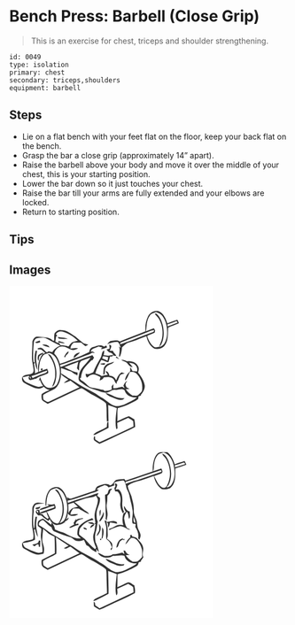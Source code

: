 # Bench Press: Barbell (Close Grip)
> This is an exercise for chest, triceps and shoulder strengthening.

``` 
id: 0049 
type: isolation 
primary: chest 
secondary: triceps,shoulders 
equipment: barbell 
``` 

## Steps

 - Lie on a flat bench with your feet flat on the floor, keep your back flat on the bench.
 - Grasp the bar a close grip (approximately 14” apart).
 - Raise the barbell above your body and move it over the middle of your chest, this is your starting position.
 - Lower the bar down so it just touches your chest.
 - Raise the bar till your arms are fully extended and your elbows are locked.
 - Return to starting position.

## Tips


## Images

<svg width="368" height="300" viewBox="0 0 276 225" xmlns="http://www.w3.org/2000/svg">
  <g fill="#FFF">
    <path d="M0 0h276v225H0V0m187.95 40.9c-3.1 6.22-4.21 13.42-3.47 20.3-11.56 4.79-23.35 8.97-34.92 13.73-3-2.5-7.02-1.01-10.52-.83-3.03-.14-4.71 2.64-6.36 4.68 4.46-1.9 9.36-3.35 14.22-3.17 2.31 2.01 3.01 5.22 4.18 7.95l-2.44-1.72c1.79 4.53.2 9.05.04 13.65l1.32-.27c1.66-3.9 2.28-8.19 2.75-12.39 1.83-1.48 3.53-3.13 5.37-4.6 2.86-2.04 6.45-2.45 9.7-3.58 5.94-2.08 11.67-4.72 17.59-6.83l.44.37c1.44 6.63 4.93 13.63 11.21 16.8 4.96.48 11.07-.46 13.8-5.2 4.98-6.87 3.59-15.75 4.31-23.63 4.71-2.24 9.8-3.55 14.5-5.82-.49-1.7-.97-3.46-2.15-4.82-4.61 1.23-9.03 3.13-13.43 4.96-1.99-5.62-4.16-11.78-9.32-15.28-5.78-3.78-14.01-.17-16.82 5.7M61.33 64.01c-.96 3.17-.35 6.58-.53 9.85-.52-.07-1.55-.19-2.06-.25-3.11-3.69-8.26-3.97-12.72-4.43-2.88-.16-5.74-1.1-8.63-.71-3.33.29-5.08 3.68-6.13 6.45.07 7.68-.75 15.36-.58 23.06.18 5.12 1.81 10.05 2.2 15.15.13 1.98-.29 4.6-2.46 5.33-3.57 2.03-8.27.66-11.47 3.48-2.71 1.69-1.98 6.08-.05 8.1 3.65 2.4 7.6 4.35 11.51 6.3 4.91 2.53 11.66 4.11 16.19.01 2.3 2.11 4.93 4.11 8.17 4.32-3.72 1.63-7.49 3.24-10.88 5.49-.45 2.77-.43 5.8.66 8.43 2.18 2.03 4.88 3.39 7.39 4.97 13.52-6.3 27.03-12.6 40.48-19.03 1.77-.78 3.49-1.79 5.42-2.1 3.34 1.35 6.13 3.75 9.24 5.54 4.64 3.1 9.92 5.11 14.48 8.35 3.15 2.25 6.94 3.68 9.55 6.62 1.17 8.13.31 16.42 1.09 24.59.55-.18 1.66-.52 2.21-.7-.2-7.28-.33-14.57-.47-21.85 3.9 1.46 7.87 2.73 11.67 4.45-1.09 9.33-2.68 18.89-.8 28.22.61-.33 1.22-.67 1.83-.99-.14-2.49-.3-4.97-.42-7.44 4.96-2.23 9.9-4.5 14.85-6.76 2.27 1.42 4.76 2.61 6.7 4.5.38 2.34.39 4.71.5 7.08-15.37 7.13-30.6 14.53-46.02 21.54a366.3 366.3 0 0 0-5.79-3.9c-.51-1.28.24-3.94-1.2-4.43-.96 1.66-1.3 3.87-.37 5.63 2.18 1.96 4.81 3.33 7.24 4.95 5.93-2.54 11.74-5.36 17.53-8.19 10.31-4.84 20.75-9.43 30.84-14.72-.12-3.49-.31-6.98-1.1-10.39-2.53-1.41-4.82-3.32-7.54-4.34-5.4 1.63-10.25 4.81-15.53 6.82.6-5.85-.4-11.85.59-17.6 4.79-1.73 9.9-2.63 14.43-5.06 4.44-2.36 9.22-4.2 13.19-7.37.2-1.24.42-2.48.65-3.71 1.2-.33 2.41-.64 3.62-.95-.23-.16-.69-.49-.92-.65 3.19-3.73 6.3-8.44 5.5-13.59-1.22-6.47-5.08-11.97-8.97-17.12 1.02-2.9 1.67-6.37-.31-9.03-2.78-5.27-9.32-6.66-14.8-6.21-2.35-1.34-4.98-2.19-7.7-1.63 1.78.96 3.67 1.7 5.51 2.56 3.99 1.61 4.98 7.35 9.97 7.03-1.46-2.03-3.15-3.88-4.82-5.74 2.28.42 4.82.31 6.83 1.66 3.35 2.1 5.11 6.34 3.83 10.15-2.02-.28-4.04-.51-6.07-.65-.96-1.85-1.91-3.72-3.08-5.46-.15 2.03.22 4.11-.23 6.1-3.74 3.03-6.44 7.33-6.86 12.2 3.54-2.86 4.58-7.55 6.58-11.44 2.92-.3 6.18-.43 8.5 1.7 6.58 5.83 9.54 15.22 7.93 23.81-1.09 2.08-2.94 3.66-4.71 5.16-2.12 2.01-5.22 1.11-7.84 1.24-3.84-2.08-6.86-5.13-9.33-8.69 1.79-.06 3.6-.22 5.38-.52-2.06-.92-4.81-1.56-5.26-4.18-1.35-2.64.66-4.83 1.99-6.92-2.66 1.53-4.36 4.06-5.36 6.91.55 1.1 1.09 2.21 1.63 3.32-1.05-.69-2.1-1.4-3.14-2.11-4.18.38-8.13 2.89-12.38 1.94.09-1.83.36-3.64.5-5.47-.86 1.01-1.72 2.02-2.57 3.03.01 1.42.03 2.84.05 4.26-3.04 1.37-6.33 1.98-9.65 2.12l-1.4-1.44c-4.96-.7-9.68-2.5-14.69-2.88-4.94-.29-7.73-4.78-11.31-7.51-2.12-1.86-5.67-2.44-5.88-5.79l1.4-.24c.17-3.83 1.43-7.52 2.98-10.99 2.97-4.73 7.29-8.37 10.96-12.52l1.85-.64c.61-1.03 1.23-2.04 1.86-3.06-.75-1.11-1.48-2.24-2.18-3.38-7.31 2.22-14.29 5.39-21.5 7.89-7.44 2.15-14.56 5.22-21.71 8.16l-.44-2.98c12.42-3.25 24.09-8.69 36.11-13.07 2.48-.92 4.96-1.93 7.11-3.49 1.26.15 2.51.31 3.77.48-1.72-1.11-3.44-2.99-5.55-1.53.63-5.3 6.85-5.15 10.49-7.45 1.66.44 3.32.87 4.98 1.33-.45.58-1.36 1.72-1.82 2.29 2.97-.03 5.71-1.26 8.47-2.21-.27-.65-.83-1.95-1.1-2.6-1.05.47-2.11.93-3.16 1.38-4.47-3.44-10.13-.78-14.83.68-3.02.82-5.01 3.64-5.02 6.73-4.98 1.93-9.49 4.92-14.6 6.55-8.53 2.87-16.64 6.85-25.26 9.45-1.42-5.15-3.87-10.08-7.69-13.88 1.05-5.4 6.4-10.64 12.19-9.43 4.78.29 8.34 4.19 13.06 4.66 2.53 0 4.88-1.1 7.12-2.17-3.37-1.38-6.94.37-10.43.1.27-3.12 1.74-6.02 4.25-7.93 3.4-.48 6.83.07 10.24-.04 1.89 1.63 3.8 3.23 5.73 4.81 1.35-.68 2.69-1.36 4.03-2.06-2.15-.64-4.37-1.06-6.47-1.87-3.79-2.91-7.43-6.04-11.09-9.11-5.96-3.95-11.9-9.15-19.55-8.78-3.54-.51-6.64 1.73-8.6 4.45m74.09 15.01c.11 1.85.31 3.7.49 5.55-1.39.45-2.77.9-4.15 1.36 1.33 1.6 2.49 3.64 4.68 4.12 1.92.4 3.41 1.58 4.52 3.17-2.33.37-4.67.72-6.98 1.16-2.03-.48-4.09-.75-6.16-.89.53-2.08.84-4.22.87-6.36-3.88 1.37-2.92 6.59-4.81 9.61-3.58 6.52-7.56 12.87-10.12 19.91-3.24 1.5-6.69 3.7-10.35 2.1-.01 1.9.49 3.74 1.79 5.18 1.9-1.36 3.52-3.24 5.87-3.83 4.38-1.71 8.59 1.17 12.37 3.05-.3 1.6-.74 3.17-1.07 4.76 2.41-.73 4.66-1.95 5.64-4.41 3.84-.36 8.01-.97 11.51 1.1 3.22 1.63 2.91 6.23 6.1 7.85-.05-.65-.14-1.94-.18-2.58 2.74-2.5 2.86-6.49 4.89-9.43 1.67-1.43 3.95-1.54 5.97-2.11a41.34 41.34 0 0 0-4.04-1.45c-4 2.31-5.98 6.62-7.41 10.81-1.67-3.55-4.79-6.69-9.05-6.12-.64-2.79-1.98-6.69-5.56-6.32 1.02 1.67 2.1 3.29 3.19 4.91-2.8.26-5.56.82-8.24 1.65-2.51-1.99-5.62-2.81-8.63-3.73 1.8-6.34 4.68-12.32 7.92-18.04 3.51.2 6.27 2.83 9.84 2.94.84-2.54 1.49-5.15 2.25-7.71.64.06 1.92.2 2.57.27.62-1.8 2.08-2.12 3.64-.98.76.09 1.5-.04 2.21-.39-1.14-1.49-2.29-2.95-3.58-4.3-.28-.57-.83-1.71-1.11-2.29l-4.35.03c.98-2.13 2.14-4.27 2.29-6.66-.7-.48-2.11-1.45-2.82-1.93m-61.09 16.7c.3.21.9.64 1.2.85.51-1.03 1.04-2.04 1.52-3.07 1.55-1.41 3.42-2.78 3.28-5.15-2.99 1.51-4.69 4.43-6 7.37m12.87 1.7c3.21-2 6-4.58 8.53-7.36-4.03.31-8.62 2.7-8.53 7.36m57.03-.64c1.54.85 3.16 1.58 4.79 2.29a65.688 65.688 0 0 0-3.89-3.76c-.23.37-.68 1.1-.9 1.47m-11.06 8.39c-2.24 1.34-4.24 3.42-5.13 5.9-.55 2.97-.57 6-.72 9.01l1.77-1.02c.7-3.19-.21-7.09 2.45-9.57 2.55-3.75 7.95-3.33 10.43-7.2-2.89 1.11-5.84 2.03-8.8 2.88m-10.08.1c1.69 1.64 4.12 1.06 6.23 1.2l.2-2.15c-2.15.26-4.31.52-6.43.95m8.95 85.62c-5.79 3.97-13.34 5.33-18.26 10.44.96.29 2.03.54 2.88-.18 5.89-3.15 11.92-6.02 17.81-9.18.02-2.95-.04-5.92-.38-8.85-2.3 1.99-1.58 5.09-2.05 7.77z"/>
    <path d="M190.24 40.07c1.83-3.08 5.58-3.67 8.61-4.96 3.11 1.28 6.53 2.47 8.56 5.35 5.69 7.8 7.22 18.05 6.05 27.46-1.07 5.77-3.33 13.04-9.92 14.42 6.24-7.98 6.51-18.82 4.62-28.34-1.57-6.18-3.89-12.9-9.25-16.8l-1.96.12c1.63 2.6 4.24 4.41 5.76 7.1 4.61 7.94 5.84 17.65 4.12 26.6-.65 3.88-3.16 7.18-3.49 11.13-2.58.41-5.63 1.46-7.87-.44-4.23-3.5-6.88-8.58-8.58-13.71.14-.27.43-.82.57-1.1 3.21-1.19 6.42-2.37 9.53-3.81.13-.76.4-2.29.53-3.05-.56-1.03-1.11-2.05-1.67-3.08-3.57 1.37-7.17 2.67-10.69 4.17 1.14-7.09.56-14.97 5.08-21.06zM214.15 51.69c4.2-1.24 8.37-2.64 12.36-4.47.56.7 1.09 1.42 1.6 2.17-4.5 1.74-9.08 3.3-13.54 5.16-.11-.72-.31-2.15-.42-2.86z"/>
    <path d="M186.46 62.6c3.18-1.08 6.21-3.17 9.67-2.99.35 2.84-2.9 2.89-4.73 3.85-11.3 3.92-22.12 9.13-33.57 12.6-2.66.85-5.21 2.02-7.85 2.92.18-.63.53-1.89.71-2.53 11.95-4.53 23.85-9.23 35.77-13.85zM63.18 65.14c1.96-3.41 6.12-4.49 9.74-3.32 7.49 2.27 14.41 6.52 19.86 12.13-2.75.74-5.7 1.15-8.18 2.63-1.64 1.55-3 3.38-4.42 5.13-3.39-1.17-6.97-1.47-10.54-1.42-.94-1.35-1.9-2.67-2.9-3.97 2.86.55 5.72 1.15 8.64 1.17-2.65-1.89-5.88-2.61-9.04-3.12.08.72.25 2.17.34 2.89-1.43-.71-2.87-1.4-4.31-2.09.4-2.31.77-4.62 1.05-6.94.4-.26 1.2-.77 1.61-1.03-.47-.51-1.39-1.54-1.85-2.06m2.52 3.47c.38.84.79 1.66 1.23 2.47 4.02.81 8.14.58 12.21.45-4.08-2.49-9.1-1.19-13.44-2.92zM36.08 70.97c4.83-1.13 10.07-2.07 14.73.22 6.1 3.06 11.97 6.58 18.21 9.36-4.36 1.88-8.61 4.53-10.75 8.96-1.7-.41-3.41-.78-5.13-1.12l-2.09 1.37c-3.62-1.62-5.4-6.94-9.87-6.19-1.04.22-3.22.31-2.68 1.86 1.67.33 3.44.19 5.07.73 1.77 1.34 3.35 2.92 5.09 4.32-.82.35-2.46 1.07-3.28 1.43l.58-2.09c-2.28 1.4-5.37 1.86-6.95 4.17-.74 2.47-.89 5.35.72 7.53.35-2.05.47-4.13.82-6.17 1.24-1.68 3.32-2.52 4.9-3.83-5.3 7.03-7.33 16.15-6.22 24.82-1.46.65-2.92 1.29-4.38 1.93-.06-4.35-.55-8.68-1.36-12.96.48-.65.97-1.3 1.46-1.94.41 3.48 1.14 7 2.91 10.07.23-4.56-1.26-8.96-1.45-13.49-.46-4.18.68-8.3 1.13-12.44-.5 0-1.48-.02-1.97-.03-1.08 5.3-1.86 10.72-.9 16.11-.48-.21-1.44-.62-1.93-.83-1.06-9.23-.14-18.52.64-27.74.6-1.5 1.4-3.03 2.7-4.05m-1.27 5.11c2.18 1.62 4.83.96 7.11-.05-.16-.57-.49-1.71-.65-2.28-2.13.84-4.34 1.47-6.46 2.33m9.78 3.18c2.95 2.12 6.6 2.77 10 3.81-1.61-3.84-6.4-4.37-10-3.81z"/>
    <path d="M45.37 94.52c1.94-2.97 5.82-2.77 8.73-4.17 4.73 1.62 8.69 5.14 10.66 9.76 4.85 9.82 5.24 22.05.35 31.91-2.15 4.86-8.12 6.38-12.95 5.62-6.01-2.25-8.43-8.91-10.45-14.44-.83 1.84-1.26 3.82-1.68 5.79.36-.52 1.09-1.55 1.45-2.06 1.06 3.04 2.57 5.89 4.42 8.52-2.89.38-5.85 1.64-8.74.57-4.66-1.41-9.07-3.55-13.51-5.51-3-1.22-4.57-4.05-5.67-6.91 2.78-.71 5.56-1.39 8.34-2.1.52.81 1.06 1.61 1.59 2.42l.98-1.73c.05 1.17.12 2.33.21 3.5-.85-1.2-1.93-2.17-3.09-3.05l.25 2.6c.9 4.06 5.09.75 7.67 1.03l-.33-.7 2.37.04c4.89-3.59 11.07-4.62 16.39-7.4 1.24-2.09-.36-4.31-1.08-6.28-3.79 1.35-7.69 2.44-11.35 4.14.66-7.37.63-15.44 5.44-21.55m6.88-2.42c6.52 7.68 10.57 17.63 9.85 27.82.34 5.85-2.38 11.1-4.12 16.5 2.73-1.7 3.77-4.87 4.57-7.8 3.08-11.6.56-24.4-6.18-34.26-.92-1.41-2.52-2.03-4.12-2.26m-8.91 19.6c-1.41.83-.17 3.41 1.28 2.14 1.32-.82.12-3.36-1.28-2.14m-9.27 14.5c.59.61.59.61 0 0zM126.73 95.05c2.45.06 4.91.34 7.21 1.23-.28 1.63-.6 3.25-.94 4.86-2.27-1.16-4.59-2.24-7.03-3 .25-1.03.51-2.07.76-3.09zM97.29 101.45c4.25-1.58 8.49-3.24 12.8-4.67-4.48 7.54-12.5 12.76-15.21 21.33-.43 3.48-2.21 7.64.18 10.76 5.87 4.25 11.67 8.95 18.82 10.86 5.42 1.35 10.48 4.17 16.08 4.69 5.21.55 8.88-4.9 14.1-3.87 3.97.19 8.98-2.31 12.23.81 1.92 6.99 9.63 10.15 16.35 9.35-3.17 3.44-7.73 4.89-11.71 7.1-5.06 2.92-10.92 4.99-16.81 4.79-6.59-1.83-11.64-6.78-17.08-10.63-4.76-2.02-8.43-5.77-13.05-8.03-3.31-1.73-6.45-3.76-9.87-5.28-8.63-3.96-15.98-10.13-24.43-14.41-3.27-1.85-6.11-4.4-9.59-5.88-.05-2.44-.11-4.88-.18-7.31 4.18.86 7.82 3.3 12.04 4.03 3.68.69 5.61 5.1 9.74 4.38-.77.21-1.54.41-2.3.61.73.15 2.21.46 2.95.61.02-1.25.06-2.5.11-3.75-6.48-.72-11.87-4.62-17.73-7.09 6.14-2.71 12.52-4.79 18.71-7.37-.65 2.91-1.18 5.85-1.81 8.76.86 1.25 1.83 2.42 3.03 3.37-.28-3.48-.03-6.95.64-10.36l1.99-2.8m32.96 43.22c2.25 3.09 5.78 4.8 9.26 6.13 4.03 1.56 8.11 3.83 12.59 3.38 1.74.15 2.86-1.36 4.07-2.35-2.7-.04-5.45.2-8.1-.43-6.23-1.48-11.45-5.68-17.82-6.73z"/>
    <path d="M30.12 121.85c7.26-2.02 13.89-5.84 21.25-7.55-.1 3.41-3.81 3.66-6.24 4.74-4.67 1.43-9.05 3.62-13.6 5.37-.35-.64-1.06-1.92-1.41-2.56zM70.06 119.19c2.69 3.25 6.65 5.02 9.93 7.58-2.05 1.47-4.54 2.36-6.04 4.5 3.18-.39 6.04-1.84 8.92-3.12 3.99 3.06 8.1 5.94 12.16 8.9-13.6 6.49-27.28 12.81-40.89 19.28-2.93 1.81-5.44-1.46-7.93-2.65.03-2.1-1.16-4.58-.02-6.44 4.99-3.26 10.73-5.17 15.83-8.22 5.48-4.96 7.79-12.63 8.04-19.83z"/>
  </g>
  <g fill="#333">
    <path d="M187.95 40.9c2.81-5.87 11.04-9.48 16.82-5.7 5.16 3.5 7.33 9.66 9.32 15.28 4.4-1.83 8.82-3.73 13.43-4.96 1.18 1.36 1.66 3.12 2.15 4.82-4.7 2.27-9.79 3.58-14.5 5.82-.72 7.88.67 16.76-4.31 23.63-2.73 4.74-8.84 5.68-13.8 5.2-6.28-3.17-9.77-10.17-11.21-16.8l-.44-.37c-5.92 2.11-11.65 4.75-17.59 6.83-3.25 1.13-6.84 1.54-9.7 3.58-1.84 1.47-3.54 3.12-5.37 4.6-.47 4.2-1.09 8.49-2.75 12.39l-1.32.27c.16-4.6 1.75-9.12-.04-13.65l2.44 1.72c-1.17-2.73-1.87-5.94-4.18-7.95-4.86-.18-9.76 1.27-14.22 3.17 1.65-2.04 3.33-4.82 6.36-4.68 3.5-.18 7.52-1.67 10.52.83 11.57-4.76 23.36-8.94 34.92-13.73-.74-6.88.37-14.08 3.47-20.3m2.29-.83c-4.52 6.09-3.94 13.97-5.08 21.06 3.52-1.5 7.12-2.8 10.69-4.17.56 1.03 1.11 2.05 1.67 3.08-.13.76-.4 2.29-.53 3.05-3.11 1.44-6.32 2.62-9.53 3.81-.14.28-.43.83-.57 1.1 1.7 5.13 4.35 10.21 8.58 13.71 2.24 1.9 5.29.85 7.87.44.33-3.95 2.84-7.25 3.49-11.13 1.72-8.95.49-18.66-4.12-26.6-1.52-2.69-4.13-4.5-5.76-7.1l1.96-.12c5.36 3.9 7.68 10.62 9.25 16.8 1.89 9.52 1.62 20.36-4.62 28.34 6.59-1.38 8.85-8.65 9.92-14.42 1.17-9.41-.36-19.66-6.05-27.46-2.03-2.88-5.45-4.07-8.56-5.35-3.03 1.29-6.78 1.88-8.61 4.96m23.91 11.62c.11.71.31 2.14.42 2.86 4.46-1.86 9.04-3.42 13.54-5.16-.51-.75-1.04-1.47-1.6-2.17-3.99 1.83-8.16 3.23-12.36 4.47M186.46 62.6c-11.92 4.62-23.82 9.32-35.77 13.85-.18.64-.53 1.9-.71 2.53 2.64-.9 5.19-2.07 7.85-2.92 11.45-3.47 22.27-8.68 33.57-12.6 1.83-.96 5.08-1.01 4.73-3.85-3.46-.18-6.49 1.91-9.67 2.99z"/>
    <path d="M61.33 64.01c1.96-2.72 5.06-4.96 8.6-4.45 7.65-.37 13.59 4.83 19.55 8.78 3.66 3.07 7.3 6.2 11.09 9.11 2.1.81 4.32 1.23 6.47 1.87-1.34.7-2.68 1.38-4.03 2.06-1.93-1.58-3.84-3.18-5.73-4.81-3.41.11-6.84-.44-10.24.04-2.51 1.91-3.98 4.81-4.25 7.93 3.49.27 7.06-1.48 10.43-.1-2.24 1.07-4.59 2.17-7.12 2.17-4.72-.47-8.28-4.37-13.06-4.66-5.79-1.21-11.14 4.03-12.19 9.43 3.82 3.8 6.27 8.73 7.69 13.88 8.62-2.6 16.73-6.58 25.26-9.45 5.11-1.63 9.62-4.62 14.6-6.55.01-3.09 2-5.91 5.02-6.73 4.7-1.46 10.36-4.12 14.83-.68 1.05-.45 2.11-.91 3.16-1.38.27.65.83 1.95 1.1 2.6-2.76.95-5.5 2.18-8.47 2.21.46-.57 1.37-1.71 1.82-2.29-1.66-.46-3.32-.89-4.98-1.33-3.64 2.3-9.86 2.15-10.49 7.45 2.11-1.46 3.83.42 5.55 1.53-1.26-.17-2.51-.33-3.77-.48-2.15 1.56-4.63 2.57-7.11 3.49-12.02 4.38-23.69 9.82-36.11 13.07l.44 2.98c7.15-2.94 14.27-6.01 21.71-8.16 7.21-2.5 14.19-5.67 21.5-7.89.7 1.14 1.43 2.27 2.18 3.38-.63 1.02-1.25 2.03-1.86 3.06l-1.85.64c-3.67 4.15-7.99 7.79-10.96 12.52-1.55 3.47-2.81 7.16-2.98 10.99l-1.4.24c.21 3.35 3.76 3.93 5.88 5.79 3.58 2.73 6.37 7.22 11.31 7.51 5.01.38 9.73 2.18 14.69 2.88l1.4 1.44c3.32-.14 6.61-.75 9.65-2.12-.02-1.42-.04-2.84-.05-4.26.85-1.01 1.71-2.02 2.57-3.03-.14 1.83-.41 3.64-.5 5.47 4.25.95 8.2-1.56 12.38-1.94 1.04.71 2.09 1.42 3.14 2.11a340.7 340.7 0 0 0-1.63-3.32c1-2.85 2.7-5.38 5.36-6.91-1.33 2.09-3.34 4.28-1.99 6.92.45 2.62 3.2 3.26 5.26 4.18-1.78.3-3.59.46-5.38.52 2.47 3.56 5.49 6.61 9.33 8.69 2.62-.13 5.72.77 7.84-1.24 1.77-1.5 3.62-3.08 4.71-5.16 1.61-8.59-1.35-17.98-7.93-23.81-2.32-2.13-5.58-2-8.5-1.7-2 3.89-3.04 8.58-6.58 11.44.42-4.87 3.12-9.17 6.86-12.2.45-1.99.08-4.07.23-6.1 1.17 1.74 2.12 3.61 3.08 5.46 2.03.14 4.05.37 6.07.65 1.28-3.81-.48-8.05-3.83-10.15-2.01-1.35-4.55-1.24-6.83-1.66 1.67 1.86 3.36 3.71 4.82 5.74-4.99.32-5.98-5.42-9.97-7.03-1.84-.86-3.73-1.6-5.51-2.56 2.72-.56 5.35.29 7.7 1.63 5.48-.45 12.02.94 14.8 6.21 1.98 2.66 1.33 6.13.31 9.03 3.89 5.15 7.75 10.65 8.97 17.12.8 5.15-2.31 9.86-5.5 13.59.23.16.69.49.92.65-1.21.31-2.42.62-3.62.95-.23 1.23-.45 2.47-.65 3.71-3.97 3.17-8.75 5.01-13.19 7.37-4.53 2.43-9.64 3.33-14.43 5.06-.99 5.75.01 11.75-.59 17.6 5.28-2.01 10.13-5.19 15.53-6.82 2.72 1.02 5.01 2.93 7.54 4.34.79 3.41.98 6.9 1.1 10.39-10.09 5.29-20.53 9.88-30.84 14.72-5.79 2.83-11.6 5.65-17.53 8.19-2.43-1.62-5.06-2.99-7.24-4.95-.93-1.76-.59-3.97.37-5.63 1.44.49.69 3.15 1.2 4.43a366.3 366.3 0 0 1 5.79 3.9c15.42-7.01 30.65-14.41 46.02-21.54-.11-2.37-.12-4.74-.5-7.08-1.94-1.89-4.43-3.08-6.7-4.5-4.95 2.26-9.89 4.53-14.85 6.76.12 2.47.28 4.95.42 7.44-.61.32-1.22.66-1.83.99-1.88-9.33-.29-18.89.8-28.22-3.8-1.72-7.77-2.99-11.67-4.45.14 7.28.27 14.57.47 21.85-.55.18-1.66.52-2.21.7-.78-8.17.08-16.46-1.09-24.59-2.61-2.94-6.4-4.37-9.55-6.62-4.56-3.24-9.84-5.25-14.48-8.35-3.11-1.79-5.9-4.19-9.24-5.54-1.93.31-3.65 1.32-5.42 2.1-13.45 6.43-26.96 12.73-40.48 19.03-2.51-1.58-5.21-2.94-7.39-4.97-1.09-2.63-1.11-5.66-.66-8.43 3.39-2.25 7.16-3.86 10.88-5.49-3.24-.21-5.87-2.21-8.17-4.32-4.53 4.1-11.28 2.52-16.19-.01-3.91-1.95-7.86-3.9-11.51-6.3-1.93-2.02-2.66-6.41.05-8.1 3.2-2.82 7.9-1.45 11.47-3.48 2.17-.73 2.59-3.35 2.46-5.33-.39-5.1-2.02-10.03-2.2-15.15-.17-7.7.65-15.38.58-23.06 1.05-2.77 2.8-6.16 6.13-6.45 2.89-.39 5.75.55 8.63.71 4.46.46 9.61.74 12.72 4.43.51.06 1.54.18 2.06.25.18-3.27-.43-6.68.53-9.85m1.85 1.13c.46.52 1.38 1.55 1.85 2.06-.41.26-1.21.77-1.61 1.03-.28 2.32-.65 4.63-1.05 6.94 1.44.69 2.88 1.38 4.31 2.09-.09-.72-.26-2.17-.34-2.89 3.16.51 6.39 1.23 9.04 3.12-2.92-.02-5.78-.62-8.64-1.17 1 1.3 1.96 2.62 2.9 3.97 3.57-.05 7.15.25 10.54 1.42 1.42-1.75 2.78-3.58 4.42-5.13 2.48-1.48 5.43-1.89 8.18-2.63-5.45-5.61-12.37-9.86-19.86-12.13-3.62-1.17-7.78-.09-9.74 3.32m-27.1 5.83c-1.3 1.02-2.1 2.55-2.7 4.05-.78 9.22-1.7 18.51-.64 27.74.49.21 1.45.62 1.93.83-.96-5.39-.18-10.81.9-16.11.49.01 1.47.03 1.97.03-.45 4.14-1.59 8.26-1.13 12.44.19 4.53 1.68 8.93 1.45 13.49-1.77-3.07-2.5-6.59-2.91-10.07-.49.64-.98 1.29-1.46 1.94.81 4.28 1.3 8.61 1.36 12.96 1.46-.64 2.92-1.28 4.38-1.93-1.11-8.67.92-17.79 6.22-24.82-1.58 1.31-3.66 2.15-4.9 3.83-.35 2.04-.47 4.12-.82 6.17-1.61-2.18-1.46-5.06-.72-7.53 1.58-2.31 4.67-2.77 6.95-4.17l-.58 2.09c.82-.36 2.46-1.08 3.28-1.43-1.74-1.4-3.32-2.98-5.09-4.32-1.63-.54-3.4-.4-5.07-.73-.54-1.55 1.64-1.64 2.68-1.86 4.47-.75 6.25 4.57 9.87 6.19l2.09-1.37c1.72.34 3.43.71 5.13 1.12 2.14-4.43 6.39-7.08 10.75-8.96-6.24-2.78-12.11-6.3-18.21-9.36-4.66-2.29-9.9-1.35-14.73-.22m9.29 23.55c-4.81 6.11-4.78 14.18-5.44 21.55 3.66-1.7 7.56-2.79 11.35-4.14.72 1.97 2.32 4.19 1.08 6.28-5.32 2.78-11.5 3.81-16.39 7.4l-2.37-.04.33.7c-2.58-.28-6.77 3.03-7.67-1.03l-.25-2.6c1.16.88 2.24 1.85 3.09 3.05-.09-1.17-.16-2.33-.21-3.5l-.98 1.73c-.53-.81-1.07-1.61-1.59-2.42-2.78.71-5.56 1.39-8.34 2.1 1.1 2.86 2.67 5.69 5.67 6.91 4.44 1.96 8.85 4.1 13.51 5.51 2.89 1.07 5.85-.19 8.74-.57-1.85-2.63-3.36-5.48-4.42-8.52-.36.51-1.09 1.54-1.45 2.06.42-1.97.85-3.95 1.68-5.79 2.02 5.53 4.44 12.19 10.45 14.44 4.83.76 10.8-.76 12.95-5.62 4.89-9.86 4.5-22.09-.35-31.91-1.97-4.62-5.93-8.14-10.66-9.76-2.91 1.4-6.79 1.2-8.73 4.17m51.92 6.93l-1.99 2.8c-.67 3.41-.92 6.88-.64 10.36-1.2-.95-2.17-2.12-3.03-3.37.63-2.91 1.16-5.85 1.81-8.76-6.19 2.58-12.57 4.66-18.71 7.37 5.86 2.47 11.25 6.37 17.73 7.09-.05 1.25-.09 2.5-.11 3.75-.74-.15-2.22-.46-2.95-.61.76-.2 1.53-.4 2.3-.61-4.13.72-6.06-3.69-9.74-4.38-4.22-.73-7.86-3.17-12.04-4.03.07 2.43.13 4.87.18 7.31 3.48 1.48 6.32 4.03 9.59 5.88 8.45 4.28 15.8 10.45 24.43 14.41 3.42 1.52 6.56 3.55 9.87 5.28 4.62 2.26 8.29 6.01 13.05 8.03 5.44 3.85 10.49 8.8 17.08 10.63 5.89.2 11.75-1.87 16.81-4.79 3.98-2.21 8.54-3.66 11.71-7.1-6.72.8-14.43-2.36-16.35-9.35-3.25-3.12-8.26-.62-12.23-.81-5.22-1.03-8.89 4.42-14.1 3.87-5.6-.52-10.66-3.34-16.08-4.69-7.15-1.91-12.95-6.61-18.82-10.86-2.39-3.12-.61-7.28-.18-10.76 2.71-8.57 10.73-13.79 15.21-21.33-4.31 1.43-8.55 3.09-12.8 4.67m-67.17 20.4c.35.64 1.06 1.92 1.41 2.56 4.55-1.75 8.93-3.94 13.6-5.37 2.43-1.08 6.14-1.33 6.24-4.74-7.36 1.71-13.99 5.53-21.25 7.55m39.94-2.66c-.25 7.2-2.56 14.87-8.04 19.83-5.1 3.05-10.84 4.96-15.83 8.22-1.14 1.86.05 4.34.02 6.44 2.49 1.19 5 4.46 7.93 2.65 13.61-6.47 27.29-12.79 40.89-19.28-4.06-2.96-8.17-5.84-12.16-8.9-2.88 1.28-5.74 2.73-8.92 3.12 1.5-2.14 3.99-3.03 6.04-4.5-3.28-2.56-7.24-4.33-9.93-7.58z"/>
    <path d="M65.7 68.61c4.34 1.73 9.36.43 13.44 2.92-4.07.13-8.19.36-12.21-.45-.44-.81-.85-1.63-1.23-2.47zM34.81 76.08c2.12-.86 4.33-1.49 6.46-2.33.16.57.49 1.71.65 2.28-2.28 1.01-4.93 1.67-7.11.05zM44.59 79.26c3.6-.56 8.39-.03 10 3.81-3.4-1.04-7.05-1.69-10-3.81zM135.42 79.02c.71.48 2.12 1.45 2.82 1.93-.15 2.39-1.31 4.53-2.29 6.66l4.35-.03c.28.58.83 1.72 1.11 2.29 1.29 1.35 2.44 2.81 3.58 4.3-.71.35-1.45.48-2.21.39-1.56-1.14-3.02-.82-3.64.98-.65-.07-1.93-.21-2.57-.27-.76 2.56-1.41 5.17-2.25 7.71-3.57-.11-6.33-2.74-9.84-2.94-3.24 5.72-6.12 11.7-7.92 18.04 3.01.92 6.12 1.74 8.63 3.73 2.68-.83 5.44-1.39 8.24-1.65-1.09-1.62-2.17-3.24-3.19-4.91 3.58-.37 4.92 3.53 5.56 6.32 4.26-.57 7.38 2.57 9.05 6.12 1.43-4.19 3.41-8.5 7.41-10.81 1.37.42 2.72.89 4.04 1.45-2.02.57-4.3.68-5.97 2.11-2.03 2.94-2.15 6.93-4.89 9.43.04.64.13 1.93.18 2.58-3.19-1.62-2.88-6.22-6.1-7.85-3.5-2.07-7.67-1.46-11.51-1.1-.98 2.46-3.23 3.68-5.64 4.41.33-1.59.77-3.16 1.07-4.76-3.78-1.88-7.99-4.76-12.37-3.05-2.35.59-3.97 2.47-5.87 3.83-1.3-1.44-1.8-3.28-1.79-5.18 3.66 1.6 7.11-.6 10.35-2.1 2.56-7.04 6.54-13.39 10.12-19.91 1.89-3.02.93-8.24 4.81-9.61-.03 2.14-.34 4.28-.87 6.36 2.07.14 4.13.41 6.16.89 2.31-.44 4.65-.79 6.98-1.16-1.11-1.59-2.6-2.77-4.52-3.17-2.19-.48-3.35-2.52-4.68-4.12 1.38-.46 2.76-.91 4.15-1.36-.18-1.85-.38-3.7-.49-5.55m-8.69 16.03c-.25 1.02-.51 2.06-.76 3.09 2.44.76 4.76 1.84 7.03 3 .34-1.61.66-3.23.94-4.86-2.3-.89-4.76-1.17-7.21-1.23zM74.33 95.72c1.31-2.94 3.01-5.86 6-7.37.14 2.37-1.73 3.74-3.28 5.15-.48 1.03-1.01 2.04-1.52 3.07-.3-.21-.9-.64-1.2-.85zM87.2 97.42c-.09-4.66 4.5-7.05 8.53-7.36-2.53 2.78-5.32 5.36-8.53 7.36zM52.25 92.1c1.6.23 3.2.85 4.12 2.26 6.74 9.86 9.26 22.66 6.18 34.26-.8 2.93-1.84 6.1-4.57 7.8 1.74-5.4 4.46-10.65 4.12-16.5.72-10.19-3.33-20.14-9.85-27.82z"/>
    <path d="M144.23 96.78c.22-.37.67-1.1.9-1.47 1.34 1.2 2.65 2.45 3.89 3.76-1.63-.71-3.25-1.44-4.79-2.29zM133.17 105.17c2.96-.85 5.91-1.77 8.8-2.88-2.48 3.87-7.88 3.45-10.43 7.2-2.66 2.48-1.75 6.38-2.45 9.57l-1.77 1.02c.15-3.01.17-6.04.72-9.01.89-2.48 2.89-4.56 5.13-5.9zM123.09 105.27c2.12-.43 4.28-.69 6.43-.95l-.2 2.15c-2.11-.14-4.54.44-6.23-1.2zM43.34 111.7c1.4-1.22 2.6 1.32 1.28 2.14-1.45 1.27-2.69-1.31-1.28-2.14zM34.07 126.2c.59.61.59.61 0 0zM130.25 144.67c6.37 1.05 11.59 5.25 17.82 6.73 2.65.63 5.4.39 8.1.43-1.21.99-2.33 2.5-4.07 2.35-4.48.45-8.56-1.82-12.59-3.38-3.48-1.33-7.01-3.04-9.26-6.13zM132.04 190.89c.47-2.68-.25-5.78 2.05-7.77.34 2.93.4 5.9.38 8.85-5.89 3.16-11.92 6.03-17.81 9.18-.85.72-1.92.47-2.88.18 4.92-5.11 12.47-6.47 18.26-10.44z"/>
  </g>
</svg>

<svg width="368" height="300" viewBox="0 0 276 225" xmlns="http://www.w3.org/2000/svg">
  <g fill="#FFF">
    <path d="M0 0h205.08c-4.17.54-6.71 4.28-8.19 7.86-2.29 5.72-2.96 11.99-2.55 18.11-12.31 4.23-24.65 8.38-36.97 12.59-.34-.54-1.02-1.61-1.37-2.15-3.81.32-7.72.26-11.44 1.25-3.16 2.05-4 6.77-8.22 7.32-4.67-3.66-10.7-.84-15.59.84-2.69.83-3.93 3.49-4.4 6.05-10.77 3.52-21.47 7.3-32.22 10.86-2.18.77-4.14-.76-6.03-1.6.29 1.04.86 3.12 1.14 4.16-2.45-5.69-4.35-12.16-9.51-16.07-4.39-3.57-11.01-1.67-14.98 1.62-4.9 6-6.31 14.36-5.56 21.91l.82.12c.66-6.59.56-13.76 4.6-19.39 1.91-3.39 6.09-3.71 9.4-4.9 4.07 1.77 7.85 4.49 9.82 8.6 5.13 9.17 6.15 20.52 2.8 30.48-1.32 3.98-4.13 7.73-8.55 8.47 8.7-11.64 6.72-28.17.12-40.32-1.28-2.22-3.22-6.35-6.36-4.58 4.75 3.74 7.1 9.44 8.95 15.01 2.5 9.64 1.78 20.4-3.46 29.03-1.14 2.18-4.21 1.21-5.99.4-5.84-3.03-7.18-9.98-10.52-15.08 3.89-1.38 7.92-2.42 11.67-4.16.88-2.11-.49-4.18-1.17-6.13-3.32 1.23-6.78.52-10.21.67.78.35 2.33 1.05 3.11 1.4-3.85 1.47-7.9 2.48-11.6 4.34-.52.24-1.9 1.02-1.26 1.67 6.84-.97 12.89-4.82 19.74-5.71l-.2 2.3c-6.5 2.51-13.32 4.16-19.66 7.09l-.4-3.55c-1.32-.72-2.94-.26-4.36-.22.41 1.22 1.5 1.5 2.58 1-.04 1.19-.07 2.37-.08 3.56-.82-1.22-1.67-2.42-2.55-3.6-1.56 2.65 1.04 4.81 2.75 6.42 1.69.2 3.76-.42 5.05 1.02 2.7 2.53 5.66 4.78 8.99 6.44.5-.87 1.01-1.75 1.52-2.63 1.07 3.98 4.46 7.13 8.36 8.26 4.2.2 8.67-.73 11.85-3.64.2.49.59 1.47.78 1.96-.14-.73-.43-2.2-.58-2.93 2.36-1.27 5.19-2.63 5.24-5.74-1.22.97-2.39 2-3.53 3.05 1.3-2.71 2.41-5.59 2.27-8.66 2.84 4.93 10.16 4.56 14.16 1.24-3.52-.37-7.01.39-10.52.54.27-3.18 1.99-5.83 4.01-8.18 2.47.02 4.95.06 7.42.18 2.6 2.26 6.03 3.16 8.77 5.22 1.63.87 3.35 1.55 5.1 2.13-1.51-3.12-5.02-4.13-7.49-6.28-3.94-3.45-8.05-6.7-12.12-9.98 7.56-1.98 14.7-5.64 22.56-6.31 2.32-.14 4.39-1.27 6.44-2.24 1.02 2.19 2.89 4.26 2.49 6.84-.53 5.49-2.96 10.57-3.98 15.96-1.12 4.58-.01 9.27.67 13.82-.51.6-1.02 1.2-1.53 1.81-1.59-3.18-5.71-2.28-8.59-2.34 2 2.09 5 2.01 7.65 2.43-2.58.86-4.47 2.51-4.49 5.34 1.85-1.26 3.65-2.59 5.46-3.91l-1.15-.79c.74-.24 2.23-.71 2.98-.95-1.09 4.25-.87 8.77-2.58 12.86-2.17 6.11.41 12.48 2.71 18.14 1.28 1.35-.43 2.18-1.02 3.14-5.29-3.78-9.44-8.84-13.75-13.64-2.35-2.38-5.5-3.8-7.71-6.31-.33-2.47.39-4.93.67-7.38 4.26-6.52 10.94-11.46 18.85-12.25-.45-.62-1.35-1.85-1.8-2.47-6.44 2.37-12.65 5.67-17.45 10.65-2.35 2.72-2.45 6.57-2.74 9.97-.52 3.24 2.74 4.89 4.68 6.82-9.08 1.18-16.4-4.87-24.31-8.1-3.63-1.04-7.2-2.29-10.61-3.92-.54-3.51-1.97-6.84-4.55-9.34l-.56 2.95c-3.84-2.72-7.29-5.98-11.35-8.39-2.02 1.09-4.31 1.79-6.04 3.34-1.16 1.96-1.09 4.52-.64 6.69 1.43 1.29 3.13 2.24 4.52 3.57.29 4.11-.98 8.18-.43 12.29.7 6.55 2.61 13 1.92 19.66-2.73.63-5.6 1.34-8.32.22-4.78-1.77-9.6-3.59-14.07-6.07-2.61-1.22-3.44-4.05-4.18-6.59 5.72-.81 11.5-1.81 16.65-4.56-.06-4.69-.61-9.36-1.49-13.96.52-.09 1.05-.11 1.58-.05.69 3.73 1.91 7.35 3.84 10.62-.45-5.12-2.21-10.03-2.39-15.18-.36-4.23.62-8.39 1.13-12.55-.49 0-1.47.01-1.96.01-1.07 4.75-1.33 9.6-1.51 14.45-.25.44-.74 1.33-.99 1.78-1.22-7.59-1.05-15.43.02-23.02-.08-3.44-.11-7.46 2.99-9.71 4.02-1.14 8.23-1.25 12.37-1.4-5.07-.44-12.45-3.55-15.64 2.18-2.27 2.62-1.52 6.2-1.59 9.37-.37 5.91-.7 11.85-.47 17.77.25 6.33 3.32 12.59 1.41 18.92-4.64 2.62-11.18.96-14.65 5.56-.58 2.66-.18 6.21 2.62 7.48 5.17 2.83 10.28 5.97 15.98 7.61 3.5.97 7.05-.2 10.41-1.13.5-2.77.99-5.62.38-8.41-.55-3.67-2.63-7.07-2.24-10.87.27-4.65.55-9.32 1.21-13.94 2.57 2.09 4.93 4.44 7.59 6.44 2.5 1.49 5.17 2.67 7.8 3.92.3 7.48.56 14.98.38 22.47-5.84 3.14-11.98 5.75-17.69 9.12-.5 1.88-.32 3.86-.15 5.78.23 4.31 5.23 5.48 8.14 7.68 13.51-6.31 27.04-12.58 40.48-19.04 1.76-.78 3.48-1.75 5.4-2.07 3.37 1.32 6.16 3.72 9.27 5.53 4.69 3.09 9.97 5.18 14.57 8.41 3.12 2.2 6.85 3.65 9.42 6.55.84 3.94.52 8.04.7 12.05-.09 6.68.71 13.34.47 20.03-4.53 2.23-9.05 4.47-13.6 6.68-1.86.98-4.05 1.9-4.81 4.08 2.11-.01 3.87-1.23 5.7-2.11 4.94-2.59 9.96-5.02 14.87-7.68.33-10.33-.39-20.65-.53-30.98 3.92 1.39 7.87 2.73 11.71 4.33-.95 9.51-2.87 19.28-.68 28.74 2.75-2.2 1.29-5.88 1.32-8.88 4.97-2.21 9.9-4.49 14.85-6.74 2.26 1.43 4.77 2.59 6.66 4.52.43 2.31.45 4.67.59 7.01-15.36 7.21-30.66 14.57-46.1 21.62-1.89-1.31-3.79-2.6-5.68-3.89-.41-1.72-.04-4.25-2.16-4.88.02 2.04.09 4.07.21 6.11 2.49 1.58 4.85 3.44 7.57 4.63 4.05-1.06 7.64-3.37 11.47-5.02 12.07-6.03 24.64-11.1 36.49-17.53.75-3.48-.13-7.08-.76-10.51-2.76-1.33-5.2-4.17-8.38-4.14-4.98 1.99-9.7 4.59-14.66 6.67.29-5.85.18-11.71.17-17.57 9.18-2.25 17.82-6.14 25.95-10.91 2.01-1.03 2.3-3.36 2.93-5.29l3.18-.87c-.13-.22-.4-.66-.53-.88 1.26-1.64 2.45-3.33 3.57-5.07-2.38-3.87.35-8.37-.24-12.55-.4-5.19-4.61-8.7-7.76-12.41-1.64-2.23-4.54-2.43-7-3.07-.27-.61-.82-1.82-1.09-2.42-.45.18-1.34.55-1.79.74.04.67.14 2.01.18 2.68-3.27 2.37-5.42 5.85-6.7 9.63 3.17-2.35 4.67-6.22 7.64-8.69 3.17-.64 6.42.86 8.44 3.29 3.01 3.62 5.44 7.86 6.4 12.51.45 3.33.19 6.7.22 10.05-1.91 2.04-3.67 4.3-6.07 5.79-2.12.84-4.5.33-6.72.43-3.84-2.14-6.87-5.26-9.44-8.78 1.86-.09 3.73-.21 5.59-.36-2.97-.82-5.1-2.86-6.27-5.67-.56-.08-1.68-.25-2.24-.34.34 1.71.73 3.4 1.14 5.09-.93-.73-1.86-1.46-2.8-2.19-4.32.84-8.54 2.48-13.01 2.22-3.04 2.69-7.23 2.28-11 2.29-3-1.53-5.89-3.39-9.1-4.45 3.45 7.3 14.35 8.94 20.58 4.19 5.21.78 10.42-1.65 15.54.15 1.49 7.47 9.68 10.78 16.6 10.15-3.3 3.35-7.79 4.94-11.83 7.14-5.1 2.8-10.87 5.02-16.77 4.73-8.35-2.26-13.86-9.57-21.56-13.11-10.18-7.67-22.42-11.89-32.82-19.24-4.49-3.32-9.7-5.46-14.24-8.7-8.08-5.67-17.14-9.83-24.97-15.89-3.2-2.57-6.71-4.72-10.28-6.75-.82-3.49 2.41-6.53 5.53-6.78 3.98 3.01 6.85 7.38 11.46 9.63.76 2.3 1.64 4.95 4.16 5.85 7.17 3.13 14.58 5.67 22.05 7.98 2.54 1.23 4.34 3.69 7.04 4.65 3.6.95 7.25-.23 10.7-1.2 1.08 2.41 2.17 4.82 3.29 7.21 1.86.77 3.62 1.8 4.84 3.45 2.21 2.75 5.42 4.37 8.52 5.9l.16-.74a9.4 9.4 0 0 0-.39-3.94c1.12 1.64 2.36 3.18 3.71 4.63-.69-4.78-2.41-9.35-4.5-13.69-.66-4.3-1.15-8.8.18-13.03 1.65-4.72 1.8-9.77 2.85-14.64-1.73-3.12-1.51-6.78-1.64-10.22-.21-7.73 5.64-14.33 4.59-22.16-1.24-.87-2.48-1.75-3.7-2.65.6-1.27 1.2-2.55 1.78-3.83-6.85 1.95-13.47 4.65-20.36 6.5-7.21 1.81-14.13 4.58-21.15 6.97-.1-.76-.28-2.27-.37-3.02 10.95-2.49 21.52-6.33 32.08-10.09 3.44-1.31 7.47-1.71 10.09-4.56-.71-.16-2.14-.5-2.85-.67 2.7-3.23 7.02-4 10.59-5.88 2.06.56 4.42.98 5.34 3.21 2.67-.84 5.32-1.72 7.98-2.56.05-1.47-1.01-3.46.77-4.29 2.35-1.53 5.29-1.62 7.98-2.14 1.5 0 3.47-.99 4.67.36 1.3 1.96 1.75 4.31 2.52 6.49.28 2.23.88 4.41 2.04 6.35 2.39 4 2.74 8.72 3.83 13.15 1.25 4.53 2.3 9.14 2.95 13.8.85 5.73-1.35 11.47-.16 17.19 1.03 1.39 3.01.98 4.49 1.42-.21 1.28-.42 2.55-.62 3.83 3 4.53 5.01 9.96 3.85 15.45.56.64 1.14 1.28 1.73 1.91.82-2.14 1.87-4.38 1.54-6.75-.57-3.66-3.15-6.59-4.02-10.15-.75-3.83-.59-7.88-2.26-11.49-1.63-3.74-3.18-7.66-2.85-11.83.33-6.53-1.81-12.75-3.33-19-1.69-4.56-4.31-8.8-4.93-13.72 4.81-4.45 11.34-5.8 17.48-7.38 5.98-1.9 11.87-4.06 17.78-6.15 1.42 6.73 4.7 13.55 10.51 17.51 3.68 1.35 7.98.43 11.55-.9 8.04-6.27 7.3-17.6 7.07-26.72 4.99-1.71 10.07-3.15 15-5.03-.7-1.74-1.46-3.46-2.33-5.12-4.49 1.41-9.03 2.68-13.38 4.49-1.99-6.21-4.68-12.54-10.14-16.5l1.02-.01H276v225H0V0m142.88 42.46c.28 1.99 1.93 4.71-.64 5.85.37 1.6.71 3.21 1.05 4.82 1.13.08 2.26.17 3.39.25 3.83 3.87 4.64 9.49 3.85 14.68-.9 5.26.81 10.52 3.53 14.98.46-.8.91-1.61 1.35-2.43-2.54-4.41-2.62-9.63-2.23-14.56.16-5.47-.7-11.79-5.09-15.54-1.36.06-2.71.11-4.06.15.74-1.9 1.66-3.74 2.1-5.74.35-1.86-1.84-2.44-3.25-2.46m-7.56 8.01c-1.43 1.49-1.31 3.79-2.28 5.55-.82.99-2.2 1.18-3.28 1.76-.29 5.75 1 11.44.56 17.18-.22 5.24 1.01 10.46.16 15.69.51.64 1.02 1.29 1.54 1.93.09-1.56.31-3.1.66-4.61 1.79-6.33-2.32-12.74-.43-19.05.83-3.21.33-6.54.7-9.79 1.68-2 4.01-3.77 3.71-6.69 1.09-.81 2.28-1.64 2.33-3.13-1.24.33-2.51.61-3.67 1.16m20.31 22.46c-.94 2.98.9 5.58 2.17 8.12-1.11.79-2.22 1.58-3.35 2.34-1.5 5.14-1.6 10.5.03 15.63-2.51-.42-5.19-1.16-7.65-.16-3.96 1.43-7.24 4.38-11.52 4.98l.04 1.99c4.26-2.57 8.98-4.23 13.8-5.39 4.63-.47 8.1 2.68 12.06 4.4 1.06.01 2.1.19 3.11.56-1.43-.84-2.83-1.77-4.44-2.24-3.04-3.71-3.24-8.65-4.39-13.12.15-3.34 1.92-6.3 3.51-9.15 2.91 2.27 2.02 6.36 3.09 9.51 2.64-2.41.61-6.78 1.08-9.95-4.11-.56-5.5-4.55-7.54-7.52M35.31 76.52c2.19 1.5 7.09.34 6.33-2.96-1.66 1.65-5.57.74-6.33 2.96m87.35 10.72c.98-3.05 1.29-6.28 1.11-9.48-2.7 2.43-1.2 6.37-1.11 9.48m-1.07 6.94c.48-.18 1.45-.55 1.94-.74 2.94-3.43 5.84-8.02 3.91-12.68-.73 5.01-4.27 8.77-5.85 13.42m-31.26-1.72c.03-.6.1-1.8.14-2.4-1.08 2.1-2.32 4.12-3.51 6.16l.87 1.03c-.05.23-.14.69-.18.92-2.32 1.2-4.68 2.36-6.65 4.11l2.11.36c3.45-1.61 6.88-3.4 10.71-4.03-.11-.46-.34-1.39-.45-1.85l-3.2.72-.31-.58c.91-4.11 5.96-6.12 9.89-6.6-.02-.25-.06-.73-.09-.97-3.15 1.02-6.95.41-9.33 3.13m38.68.21c.43 2.82 1.83 5.39 2.15 8.22.65 5.57-.48 11.19.2 16.76 1.55 1.76 3.93 2.75 4.99 4.93 1.07 2.12 1.82 4.39 2.74 6.59-1.4.97-2.56 2.11-1.16 3.79 2.27-2.16 1.6-5.69 1.43-8.49-1.19-3.33-4.66-5.06-7.22-7.23 2.04-3.51.85-7.52 1.04-11.32.39-4.39-1.53-8.52-1.66-12.87-.62-.09-1.88-.28-2.51-.38m2.86 2.14c.47.5 1.41 1.49 1.88 1.99-.07 1.77-.07 3.55 0 5.32 2.1-1.7 1.94-4.58 2.75-6.92 3.26.29 6.41 1.22 9.63 1.76l-.64-2.2c-4.16-2.69-9.19-.7-13.62.05m-10.57 1.91c.39 3.26.88 6.64.25 9.89-1.19 2.33-3.04 4.51-2.89 7.29 3.48-3.59 6.12-8.43 4.83-13.57-.76-1.19-1.49-2.39-2.19-3.61m-20.61 5.05c-.58 2.99 2.4 2.88 4.41 3.34-.01-2.43-2.77-2.49-4.41-3.34m24.18 15.95c.39-.36 1.18-1.07 1.58-1.43.94-4.52 2.79-10.41-.66-14.23-.36 5.23.34 10.49-.92 15.66m-1.84-.15c-.41 1.41.08 1.88 1.47 1.4.4-1.42-.09-1.89-1.47-1.4m21.97 12c3.04-1.05 2.95-4.73 4.22-7.16.56-1.97 2.64-2.74 4.04-3.99.68.22 2.04.66 2.72.89-.02-.63-.05-1.88-.06-2.51l-.61 1.72c-.67-.48-1.33-.97-1.99-1.46-5.5 1.24-7.74 7.54-8.32 12.51m-104.78-9.92c-.38 1.1-.81 2.18-1.29 3.24-2.22 1.73-5.17 1.76-7.76 2.59.95.71 1.9 1.42 2.86 2.13 1.63-.93 2.82-3.17 4.95-2.76.83.78 1.17 1.9 1.01 3.36.39.08 1.18.22 1.57.3.19-2.85.39-5.7.47-8.54-.6-.13-1.2-.23-1.81-.32m90.19 24.89c2.84 4.78 8.79 5.81 13.48 8.03 3.54 1.68 7.61 2.2 11.33.76.14-.41.41-1.23.55-1.63-9.33 1.72-16.78-5.11-25.36-7.16z"/>
    <path d="M201 4c1.95-2.28 5.16-2.51 7.77-3.63 7.61 2.12 11.86 9.42 13.65 16.62 2.12 9.06 2.54 19.57-3.09 27.49-1.26 2.08-3.74 2.7-5.84 3.52.2-.68.6-2.06.79-2.74l.61.85c6.28-10.39 5.11-23.78.59-34.61-1.89-3.71-3.93-8.31-8.32-9.48.68 3.12 3.91 4.68 5.29 7.44 6.46 11.22 7.19 26.08.32 37.3-1.28 2.04-4.29 1.73-6.19.82-5.52-3.39-7.21-10-10.47-15.16 3.37-1.55 7.05-2.34 10.37-3.98 1.95-1.81.39-4.43-.54-6.34-3.72 1.23-7.46 2.41-11.14 3.78 1.52-3.6.83-7.56 1.61-11.29.68-3.81 1.99-7.65 4.59-10.59zM224.19 17.66c4.02-.79 7.79-2.48 11.75-3.5.95-.55 3.1 1.89 1.56 2.26-4.31 1.47-8.7 2.65-12.99 4.15l-.32-2.91z"/>
    <path d="M157.49 40.3c15.98-4.79 31.57-10.86 47.51-15.77l.96.45.04 1.66c-10.99 4.03-22.14 7.69-33.22 11.48-5.23 1.23-10.28 3.02-15.3 4.89 0-.68.01-2.03.01-2.71zM79.92 70.68c2.38-.7 4.75-1.46 7.11-2.24 1.92 1.9 3.92 3.73 5.88 5.6-2.67.52-5.38 1.05-7.86 2.22-1.53 1.11-2.58 2.75-3.88 4.12-.28.69-.83 2.08-1.11 2.77-.05-4.16.04-8.31-.14-12.47zM40.86 83.75c3.2-.89 6.38-1.83 9.55-2.81.52 2.81 1.6 5.46 2.92 7.98-.43.53-.86 1.07-1.3 1.6-2.71-1.79-5.28-3.81-7.23-6.43-.99-.08-2.95-.25-3.94-.34zM40.22 84.24c.6.52.6.52 0 0zM168.52 87.47c.9 2.78 2.5 5.53 2 8.56-3.29-1.72-2-5.63-2-8.56zM63.18 115.3c5.38 4.33 11.64 7.43 17.1 11.7-2.09 1.01-4.17 2.01-6.23 3.09 2.75 2.34 5.98-1.31 8.81-1.96 3.99 3.08 8.12 5.95 12.19 8.92-14.31 6.82-28.69 13.46-42.99 20.28-1.92-1.2-3.92-2.28-5.67-3.73-.52-1.99-1.12-4.32-.39-6.29 5.63-3.61 12.19-5.65 17.7-9.43.46-7.52-.02-15.08-.52-22.58z"/>
  </g>
  <g fill="#333">
    <path d="M205.08 0h9.89l-1.02.01c5.46 3.96 8.15 10.29 10.14 16.5 4.35-1.81 8.89-3.08 13.38-4.49.87 1.66 1.63 3.38 2.33 5.12-4.93 1.88-10.01 3.32-15 5.03.23 9.12.97 20.45-7.07 26.72-3.57 1.33-7.87 2.25-11.55.9-5.81-3.96-9.09-10.78-10.51-17.51-5.91 2.09-11.8 4.25-17.78 6.15-6.14 1.58-12.67 2.93-17.48 7.38.62 4.92 3.24 9.16 4.93 13.72 1.52 6.25 3.66 12.47 3.33 19-.33 4.17 1.22 8.09 2.85 11.83 1.67 3.61 1.51 7.66 2.26 11.49.87 3.56 3.45 6.49 4.02 10.15.33 2.37-.72 4.61-1.54 6.75-.59-.63-1.17-1.27-1.73-1.91 1.16-5.49-.85-10.92-3.85-15.45.2-1.28.41-2.55.62-3.83-1.48-.44-3.46-.03-4.49-1.42-1.19-5.72 1.01-11.46.16-17.19-.65-4.66-1.7-9.27-2.95-13.8-1.09-4.43-1.44-9.15-3.83-13.15-1.16-1.94-1.76-4.12-2.04-6.35-.77-2.18-1.22-4.53-2.52-6.49-1.2-1.35-3.17-.36-4.67-.36-2.69.52-5.63.61-7.98 2.14-1.78.83-.72 2.82-.77 4.29-2.66.84-5.31 1.72-7.98 2.56-.92-2.23-3.28-2.65-5.34-3.21-3.57 1.88-7.89 2.65-10.59 5.88.71.17 2.14.51 2.85.67-2.62 2.85-6.65 3.25-10.09 4.56-10.56 3.76-21.13 7.6-32.08 10.09.09.75.27 2.26.37 3.02 7.02-2.39 13.94-5.16 21.15-6.97 6.89-1.85 13.51-4.55 20.36-6.5-.58 1.28-1.18 2.56-1.78 3.83 1.22.9 2.46 1.78 3.7 2.65 1.05 7.83-4.8 14.43-4.59 22.16.13 3.44-.09 7.1 1.64 10.22-1.05 4.87-1.2 9.92-2.85 14.64-1.33 4.23-.84 8.73-.18 13.03 2.09 4.34 3.81 8.91 4.5 13.69a39.392 39.392 0 0 1-3.71-4.63 9.4 9.4 0 0 1 .39 3.94l-.16.74c-3.1-1.53-6.31-3.15-8.52-5.9-1.22-1.65-2.98-2.68-4.84-3.45-1.12-2.39-2.21-4.8-3.29-7.21-3.45.97-7.1 2.15-10.7 1.2-2.7-.96-4.5-3.42-7.04-4.65-7.47-2.31-14.88-4.85-22.05-7.98-2.52-.9-3.4-3.55-4.16-5.85-4.61-2.25-7.48-6.62-11.46-9.63-3.12.25-6.35 3.29-5.53 6.78 3.57 2.03 7.08 4.18 10.28 6.75 7.83 6.06 16.89 10.22 24.97 15.89 4.54 3.24 9.75 5.38 14.24 8.7 10.4 7.35 22.64 11.57 32.82 19.24 7.7 3.54 13.21 10.85 21.56 13.11 5.9.29 11.67-1.93 16.77-4.73 4.04-2.2 8.53-3.79 11.83-7.14-6.92.63-15.11-2.68-16.6-10.15-5.12-1.8-10.33.63-15.54-.15-6.23 4.75-17.13 3.11-20.58-4.19 3.21 1.06 6.1 2.92 9.1 4.45 3.77-.01 7.96.4 11-2.29 4.47.26 8.69-1.38 13.01-2.22.94.73 1.87 1.46 2.8 2.19-.41-1.69-.8-3.38-1.14-5.09.56.09 1.68.26 2.24.34 1.17 2.81 3.3 4.85 6.27 5.67-1.86.15-3.73.27-5.59.36 2.57 3.52 5.6 6.64 9.44 8.78 2.22-.1 4.6.41 6.72-.43 2.4-1.49 4.16-3.75 6.07-5.79-.03-3.35.23-6.72-.22-10.05-.96-4.65-3.39-8.89-6.4-12.51-2.02-2.43-5.27-3.93-8.44-3.29-2.97 2.47-4.47 6.34-7.64 8.69 1.28-3.78 3.43-7.26 6.7-9.63-.04-.67-.14-2.01-.18-2.68.45-.19 1.34-.56 1.79-.74.27.6.82 1.81 1.09 2.42 2.46.64 5.36.84 7 3.07 3.15 3.71 7.36 7.22 7.76 12.41.59 4.18-2.14 8.68.24 12.55a74.529 74.529 0 0 1-3.57 5.07c.13.22.4.66.53.88l-3.18.87c-.63 1.93-.92 4.26-2.93 5.29-8.13 4.77-16.77 8.66-25.95 10.91.01 5.86.12 11.72-.17 17.57 4.96-2.08 9.68-4.68 14.66-6.67 3.18-.03 5.62 2.81 8.38 4.14.63 3.43 1.51 7.03.76 10.51-11.85 6.43-24.42 11.5-36.49 17.53-3.83 1.65-7.42 3.96-11.47 5.02-2.72-1.19-5.08-3.05-7.57-4.63-.12-2.04-.19-4.07-.21-6.11 2.12.63 1.75 3.16 2.16 4.88 1.89 1.29 3.79 2.58 5.68 3.89 15.44-7.05 30.74-14.41 46.1-21.62-.14-2.34-.16-4.7-.59-7.01-1.89-1.93-4.4-3.09-6.66-4.52-4.95 2.25-9.88 4.53-14.85 6.74-.03 3 1.43 6.68-1.32 8.88-2.19-9.46-.27-19.23.68-28.74-3.84-1.6-7.79-2.94-11.71-4.33.14 10.33.86 20.65.53 30.98-4.91 2.66-9.93 5.09-14.87 7.68-1.83.88-3.59 2.1-5.7 2.11.76-2.18 2.95-3.1 4.81-4.08 4.55-2.21 9.07-4.45 13.6-6.68.24-6.69-.56-13.35-.47-20.03-.18-4.01.14-8.11-.7-12.05-2.57-2.9-6.3-4.35-9.42-6.55-4.6-3.23-9.88-5.32-14.57-8.41-3.11-1.81-5.9-4.21-9.27-5.53-1.92.32-3.64 1.29-5.4 2.07-13.44 6.46-26.97 12.73-40.48 19.04-2.91-2.2-7.91-3.37-8.14-7.68-.17-1.92-.35-3.9.15-5.78 5.71-3.37 11.85-5.98 17.69-9.12.18-7.49-.08-14.99-.38-22.47-2.63-1.25-5.3-2.43-7.8-3.92-2.66-2-5.02-4.35-7.59-6.44-.66 4.62-.94 9.29-1.21 13.94-.39 3.8 1.69 7.2 2.24 10.87.61 2.79.12 5.64-.38 8.41-3.36.93-6.91 2.1-10.41 1.13-5.7-1.64-10.81-4.78-15.98-7.61-2.8-1.27-3.2-4.82-2.62-7.48 3.47-4.6 10.01-2.94 14.65-5.56 1.91-6.33-1.16-12.59-1.41-18.92-.23-5.92.1-11.86.47-17.77.07-3.17-.68-6.75 1.59-9.37 3.19-5.73 10.57-2.62 15.64-2.18-4.14.15-8.35.26-12.37 1.4-3.1 2.25-3.07 6.27-2.99 9.71-1.07 7.59-1.24 15.43-.02 23.02.25-.45.74-1.34.99-1.78.18-4.85.44-9.7 1.51-14.45.49 0 1.47-.01 1.96-.01-.51 4.16-1.49 8.32-1.13 12.55.18 5.15 1.94 10.06 2.39 15.18-1.93-3.27-3.15-6.89-3.84-10.62-.53-.06-1.06-.04-1.58.05.88 4.6 1.43 9.27 1.49 13.96-5.15 2.75-10.93 3.75-16.65 4.56.74 2.54 1.57 5.37 4.18 6.59 4.47 2.48 9.29 4.3 14.07 6.07 2.72 1.12 5.59.41 8.32-.22.69-6.66-1.22-13.11-1.92-19.66-.55-4.11.72-8.18.43-12.29-1.39-1.33-3.09-2.28-4.52-3.57-.45-2.17-.52-4.73.64-6.69 1.73-1.55 4.02-2.25 6.04-3.34 4.06 2.41 7.51 5.67 11.35 8.39l.56-2.95c2.58 2.5 4.01 5.83 4.55 9.34 3.41 1.63 6.98 2.88 10.61 3.92 7.91 3.23 15.23 9.28 24.31 8.1-1.94-1.93-5.2-3.58-4.68-6.82.29-3.4.39-7.25 2.74-9.97 4.8-4.98 11.01-8.28 17.45-10.65.45.62 1.35 1.85 1.8 2.47-7.91.79-14.59 5.73-18.85 12.25-.28 2.45-1 4.91-.67 7.38 2.21 2.51 5.36 3.93 7.71 6.31 4.31 4.8 8.46 9.86 13.75 13.64.59-.96 2.3-1.79 1.02-3.14-2.3-5.66-4.88-12.03-2.71-18.14 1.71-4.09 1.49-8.61 2.58-12.86-.75.24-2.24.71-2.98.95l1.15.79c-1.81 1.32-3.61 2.65-5.46 3.91.02-2.83 1.91-4.48 4.49-5.34-2.65-.42-5.65-.34-7.65-2.43 2.88.06 7-.84 8.59 2.34.51-.61 1.02-1.21 1.53-1.81-.68-4.55-1.79-9.24-.67-13.82 1.02-5.39 3.45-10.47 3.98-15.96.4-2.58-1.47-4.65-2.49-6.84-2.05.97-4.12 2.1-6.44 2.24-7.86.67-15 4.33-22.56 6.31 4.07 3.28 8.18 6.53 12.12 9.98 2.47 2.15 5.98 3.16 7.49 6.28-1.75-.58-3.47-1.26-5.1-2.13-2.74-2.06-6.17-2.96-8.77-5.22-2.47-.12-4.95-.16-7.42-.18-2.02 2.35-3.74 5-4.01 8.18 3.51-.15 7-.91 10.52-.54-4 3.32-11.32 3.69-14.16-1.24.14 3.07-.97 5.95-2.27 8.66 1.14-1.05 2.31-2.08 3.53-3.05-.05 3.11-2.88 4.47-5.24 5.74.15.73.44 2.2.58 2.93-.19-.49-.58-1.47-.78-1.96-3.18 2.91-7.65 3.84-11.85 3.64-3.9-1.13-7.29-4.28-8.36-8.26-.51.88-1.02 1.76-1.52 2.63-3.33-1.66-6.29-3.91-8.99-6.44-1.29-1.44-3.36-.82-5.05-1.02-1.71-1.61-4.31-3.77-2.75-6.42.88 1.18 1.73 2.38 2.55 3.6.01-1.19.04-2.37.08-3.56-1.08.5-2.17.22-2.58-1 1.42-.04 3.04-.5 4.36.22l.4 3.55c6.34-2.93 13.16-4.58 19.66-7.09l.2-2.3c-6.85.89-12.9 4.74-19.74 5.71-.64-.65.74-1.43 1.26-1.67 3.7-1.86 7.75-2.87 11.6-4.34-.78-.35-2.33-1.05-3.11-1.4 3.43-.15 6.89.56 10.21-.67.68 1.95 2.05 4.02 1.17 6.13-3.75 1.74-7.78 2.78-11.67 4.16 3.34 5.1 4.68 12.05 10.52 15.08 1.78.81 4.85 1.78 5.99-.4 5.24-8.63 5.96-19.39 3.46-29.03-1.85-5.57-4.2-11.27-8.95-15.01 3.14-1.77 5.08 2.36 6.36 4.58 6.6 12.15 8.58 28.68-.12 40.32 4.42-.74 7.23-4.49 8.55-8.47 3.35-9.96 2.33-21.31-2.8-30.48-1.97-4.11-5.75-6.83-9.82-8.6-3.31 1.19-7.49 1.51-9.4 4.9-4.04 5.63-3.94 12.8-4.6 19.39l-.82-.12c-.75-7.55.66-15.91 5.56-21.91 3.97-3.29 10.59-5.19 14.98-1.62 5.16 3.91 7.06 10.38 9.51 16.07-.28-1.04-.85-3.12-1.14-4.16 1.89.84 3.85 2.37 6.03 1.6 10.75-3.56 21.45-7.34 32.22-10.86.47-2.56 1.71-5.22 4.4-6.05 4.89-1.68 10.92-4.5 15.59-.84 4.22-.55 5.06-5.27 8.22-7.32 3.72-.99 7.63-.93 11.44-1.25.35.54 1.03 1.61 1.37 2.15 12.32-4.21 24.66-8.36 36.97-12.59-.41-6.12.26-12.39 2.55-18.11 1.48-3.58 4.02-7.32 8.19-7.86M201 4c-2.6 2.94-3.91 6.78-4.59 10.59-.78 3.73-.09 7.69-1.61 11.29 3.68-1.37 7.42-2.55 11.14-3.78.93 1.91 2.49 4.53.54 6.34-3.32 1.64-7 2.43-10.37 3.98 3.26 5.16 4.95 11.77 10.47 15.16 1.9.91 4.91 1.22 6.19-.82 6.87-11.22 6.14-26.08-.32-37.3-1.38-2.76-4.61-4.32-5.29-7.44 4.39 1.17 6.43 5.77 8.32 9.48 4.52 10.83 5.69 24.22-.59 34.61l-.61-.85c-.19.68-.59 2.06-.79 2.74 2.1-.82 4.58-1.44 5.84-3.52 5.63-7.92 5.21-18.43 3.09-27.49-1.79-7.2-6.04-14.5-13.65-16.62-2.61 1.12-5.82 1.35-7.77 3.63m23.19 13.66l.32 2.91c4.29-1.5 8.68-2.68 12.99-4.15 1.54-.37-.61-2.81-1.56-2.26-3.96 1.02-7.73 2.71-11.75 3.5m-66.7 22.64c0 .68-.01 2.03-.01 2.71 5.02-1.87 10.07-3.66 15.3-4.89 11.08-3.79 22.23-7.45 33.22-11.48l-.04-1.66-.96-.45c-15.94 4.91-31.53 10.98-47.51 15.77M79.92 70.68c.18 4.16.09 8.31.14 12.47.28-.69.83-2.08 1.11-2.77 1.3-1.37 2.35-3.01 3.88-4.12 2.48-1.17 5.19-1.7 7.86-2.22-1.96-1.87-3.96-3.7-5.88-5.6-2.36.78-4.73 1.54-7.11 2.24M40.86 83.75c.99.09 2.95.26 3.94.34 1.95 2.62 4.52 4.64 7.23 6.43.44-.53.87-1.07 1.3-1.6-1.32-2.52-2.4-5.17-2.92-7.98-3.17.98-6.35 1.92-9.55 2.81m-.64.49c.6.52.6.52 0 0m128.3 3.23c0 2.93-1.29 6.84 2 8.56.5-3.03-1.1-5.78-2-8.56M63.18 115.3c.5 7.5.98 15.06.52 22.58-5.51 3.78-12.07 5.82-17.7 9.43-.73 1.97-.13 4.3.39 6.29 1.75 1.45 3.75 2.53 5.67 3.73 14.3-6.82 28.68-13.46 42.99-20.28-4.07-2.97-8.2-5.84-12.19-8.92-2.83.65-6.06 4.3-8.81 1.96 2.06-1.08 4.14-2.08 6.23-3.09-5.46-4.27-11.72-7.37-17.1-11.7z"/>
    <path d="M142.88 42.46c1.41.02 3.6.6 3.25 2.46-.44 2-1.36 3.84-2.1 5.74 1.35-.04 2.7-.09 4.06-.15 4.39 3.75 5.25 10.07 5.09 15.54-.39 4.93-.31 10.15 2.23 14.56-.44.82-.89 1.63-1.35 2.43-2.72-4.46-4.43-9.72-3.53-14.98.79-5.19-.02-10.81-3.85-14.68-1.13-.08-2.26-.17-3.39-.25-.34-1.61-.68-3.22-1.05-4.82 2.57-1.14.92-3.86.64-5.85zM135.32 50.47c1.16-.55 2.43-.83 3.67-1.16-.05 1.49-1.24 2.32-2.33 3.13.3 2.92-2.03 4.69-3.71 6.69-.37 3.25.13 6.58-.7 9.79-1.89 6.31 2.22 12.72.43 19.05-.35 1.51-.57 3.05-.66 4.61-.52-.64-1.03-1.29-1.54-1.93.85-5.23-.38-10.45-.16-15.69.44-5.74-.85-11.43-.56-17.18 1.08-.58 2.46-.77 3.28-1.76.97-1.76.85-4.06 2.28-5.55z"/>
    <path d="M155.63 72.93c2.04 2.97 3.43 6.96 7.54 7.52-.47 3.17 1.56 7.54-1.08 9.95-1.07-3.15-.18-7.24-3.09-9.51-1.59 2.85-3.36 5.81-3.51 9.15 1.15 4.47 1.35 9.41 4.39 13.12 1.61.47 3.01 1.4 4.44 2.24a9.233 9.233 0 0 0-3.11-.56c-3.96-1.72-7.43-4.87-12.06-4.4-4.82 1.16-9.54 2.82-13.8 5.39l-.04-1.99c4.28-.6 7.56-3.55 11.52-4.98 2.46-1 5.14-.26 7.65.16-1.63-5.13-1.53-10.49-.03-15.63 1.13-.76 2.24-1.55 3.35-2.34-1.27-2.54-3.11-5.14-2.17-8.12zM35.31 76.52c.76-2.22 4.67-1.31 6.33-2.96.76 3.3-4.14 4.46-6.33 2.96zM122.66 87.24c-.09-3.11-1.59-7.05 1.11-9.48.18 3.2-.13 6.43-1.11 9.48zM121.59 94.18c1.58-4.65 5.12-8.41 5.85-13.42 1.93 4.66-.97 9.25-3.91 12.68-.49.19-1.46.56-1.94.74zM90.33 92.46c2.38-2.72 6.18-2.11 9.33-3.13.03.24.07.72.09.97-3.93.48-8.98 2.49-9.89 6.6l.31.58 3.2-.72c.11.46.34 1.39.45 1.85-3.83.63-7.26 2.42-10.71 4.03l-2.11-.36c1.97-1.75 4.33-2.91 6.65-4.11.04-.23.13-.69.18-.92l-.87-1.03c1.19-2.04 2.43-4.06 3.51-6.16-.04.6-.11 1.8-.14 2.4zM129.01 92.67c.63.1 1.89.29 2.51.38.13 4.35 2.05 8.48 1.66 12.87-.19 3.8 1 7.81-1.04 11.32 2.56 2.17 6.03 3.9 7.22 7.23.17 2.8.84 6.33-1.43 8.49-1.4-1.68-.24-2.82 1.16-3.79-.92-2.2-1.67-4.47-2.74-6.59-1.06-2.18-3.44-3.17-4.99-4.93-.68-5.57.45-11.19-.2-16.76-.32-2.83-1.72-5.4-2.15-8.22z"/>
    <path d="M131.87 94.81c4.43-.75 9.46-2.74 13.62-.05l.64 2.2c-3.22-.54-6.37-1.47-9.63-1.76-.81 2.34-.65 5.22-2.75 6.92-.07-1.77-.07-3.55 0-5.32-.47-.5-1.41-1.49-1.88-1.99zM121.3 96.72c.7 1.22 1.43 2.42 2.19 3.61 1.29 5.14-1.35 9.98-4.83 13.57-.15-2.78 1.7-4.96 2.89-7.29.63-3.25.14-6.63-.25-9.89zM100.69 101.77c1.64.85 4.4.91 4.41 3.34-2.01-.46-4.99-.35-4.41-3.34zM124.87 117.72c1.26-5.17.56-10.43.92-15.66 3.45 3.82 1.6 9.71.66 14.23-.4.36-1.19 1.07-1.58 1.43zM123.03 117.57c1.38-.49 1.87-.02 1.47 1.4-1.39.48-1.88.01-1.47-1.4zM145 129.57c.58-4.97 2.82-11.27 8.32-12.51.66.49 1.32.98 1.99 1.46l.61-1.72c.01.63.04 1.88.06 2.51-.68-.23-2.04-.67-2.72-.89-1.4 1.25-3.48 2.02-4.04 3.99-1.27 2.43-1.18 6.11-4.22 7.16zM40.22 119.65c.61.09 1.21.19 1.81.32-.08 2.84-.28 5.69-.47 8.54-.39-.08-1.18-.22-1.57-.3.16-1.46-.18-2.58-1.01-3.36-2.13-.41-3.32 1.83-4.95 2.76-.96-.71-1.91-1.42-2.86-2.13 2.59-.83 5.54-.86 7.76-2.59.48-1.06.91-2.14 1.29-3.24zM130.41 144.54c8.58 2.05 16.03 8.88 25.36 7.16-.14.4-.41 1.22-.55 1.63-3.72 1.44-7.79.92-11.33-.76-4.69-2.22-10.64-3.25-13.48-8.03z"/>
  </g>
</svg>
